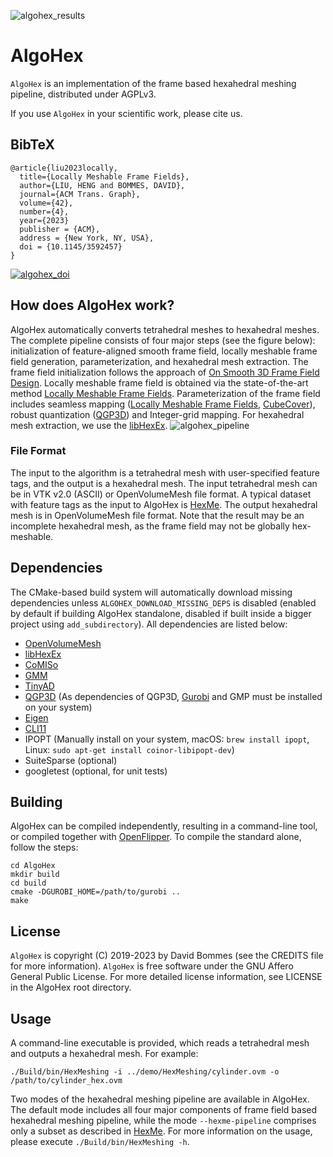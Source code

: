 
![algohex_results](https://github.com/cgg-bern/AlgoHex/assets/137911074/38e7d3be-1adf-48a9-ae5a-1f075f0d9cd3)

AlgoHex
======

`AlgoHex` is an implementation of the frame based hexahedral meshing pipeline, distributed under AGPLv3.

If you use `AlgoHex` in your scientific work, please cite us.

## BibTeX
```
@article{liu2023locally,
  title={Locally Meshable Frame Fields},
  author={LIU, HENG and BOMMES, DAVID},
  journal={ACM Trans. Graph},
  volume={42},
  number={4},
  year={2023}
  publisher = {ACM},
  address = {New York, NY, USA},
  doi = {10.1145/3592457}
}
```

<a href="https://zenodo.org/records/10048240"> ![algohex_doi](https://zenodo.org/badge/DOI/10.5281/zenodo.10048240.svg) </a>

## How does AlgoHex work?

AlgoHex automatically converts tetrahedral meshes to hexahedral meshes. The complete pipeline consists of four major steps (see the figure below): initialization of feature-aligned smooth frame field, locally meshable frame field generation, parameterization, and hexahedral mesh extraction. The frame field initialization follows the approach of [On Smooth 3D Frame Field Design](https://arxiv.org/abs/1507.03351). Locally meshable frame field is obtained via the state-of-the-art method [Locally Meshable Frame Fields](https://www.algohex.eu/publications/locally-meshable-frame-fields/). Parameterization of the frame field includes seamless mapping ([Locally Meshable Frame Fields](https://www.algohex.eu/publications/locally-meshable-frame-fields/), [CubeCover](http://www.mi.fu-berlin.de/en/math/groups/ag-geom/publications/db/2011_Nieser-Reitebuch-Polthier_CubeCover.pdf)), robust quantization ([QGP3D](http://graphics.cs.uos.de/papers/Volume_Parametrization_Quantization-SIGGRAPH2022.pdf)) and Integer-grid mapping. For hexahedral mesh extraction, we use the [libHexEx](https://www.graphics.rwth-aachen.de/software/libHexEx).
![algohex_pipeline](https://github.com/cgg-bern/AlgoHex/assets/137911074/e705c323-2b32-41e2-8e01-d78516dd0e07)


### File Format
The input to the algorithm is a tetrahedral mesh with user-specified feature tags, and the output is a hexahedral mesh. The input tetrahedral mesh can be in VTK v2.0 (ASCII) or OpenVolumeMesh file format. A typical dataset with feature tags as the input to AlgoHex is [HexMe](https://www.algohex.eu/publications/hex-me-if-you-can/). The output hexahedral mesh is in OpenVolumeMesh file format. Note that the result may be an incomplete hexahedral mesh, as the frame field may not be globally hex-meshable.

## Dependencies

The CMake-based build system will automatically download missing dependencies unless `ALGOHEX_DOWNLOAD_MISSING_DEPS` is disabled (enabled by default if building AlgoHex standalone, disabled if built inside a bigger project using `add_subdirectory`). All dependencies are listed below:
- [OpenVolumeMesh](https://www.openvolumemesh.org)
- [libHexEx](https://www.graphics.rwth-aachen.de/software/libHexEx)
- [CoMISo](https://www.graphics.rwth-aachen.de/software/comiso)
- [GMM](http://getfem.org/gmm.html)
- [TinyAD](https://github.com/patr-schm/TinyAD)
- [QGP3D](https://github.com/HendrikBrueckler/QGP3D) (As dependencies of QGP3D, [Gurobi](https://www.gurobi.com/) and GMP must be installed on your system)
- [Eigen](http://eigen.tuxfamily.org)
- [CLI11](https://github.com/CLIUtils/CLI11.git)
- IPOPT (Manually install on your system, macOS: `brew install ipopt`, Linux: `sudo apt-get install coinor-libipopt-dev`)
- SuiteSparse (optional)
- googletest (optional, for unit tests)


## Building

AlgoHex can be compiled independently, resulting in a command-line tool, or compiled together with [OpenFlipper](https://www.graphics.rwth-aachen.de/software/openflipper/). To compile the standard alone, follow the steps:
```
cd AlgoHex
mkdir build
cd build
cmake -DGUROBI_HOME=/path/to/gurobi ..
make
```

## License

`AlgoHex` is copyright (C) 2019-2023 by David Bommes (see the CREDITS file for more information). `AlgoHex` is free software under the GNU Affero General Public License. For more detailed license information, see LICENSE in the AlgoHex root directory.

## Usage

A command-line executable is provided, which reads a tetrahedral mesh and outputs a hexahedral mesh. For example:
```
./Build/bin/HexMeshing -i ../demo/HexMeshing/cylinder.ovm -o /path/to/cylinder_hex.ovm
```
Two modes of the hexahedral meshing pipeline are available in AlgoHex. The default mode includes all four major components of frame field based hexahedral meshing pipeline, while the mode `--hexme-pipeline` comprises only a subset as described in [HexMe](https://www.algohex.eu/publications/hex-me-if-you-can/).
For more information on the usage, please execute `./Build/bin/HexMeshing -h`.


